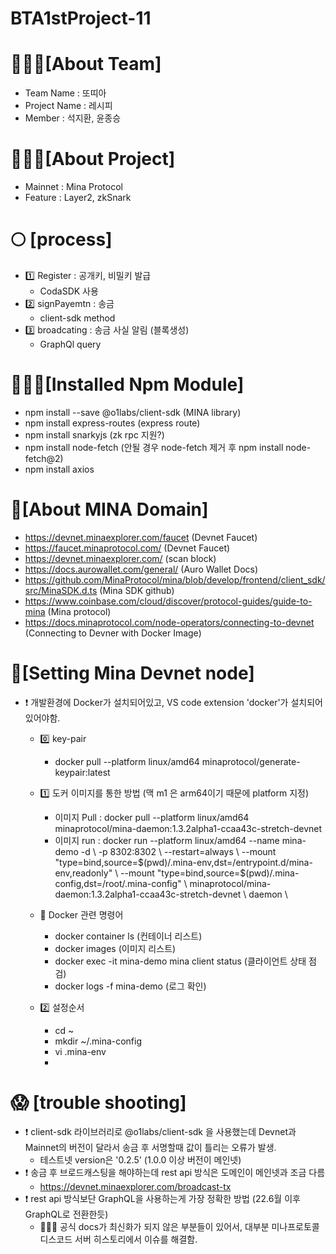 # BTA1stProject-11

🧍🏻‍♂️[About Team]
===========================
  * Team Name : 또띠아 
  * Project Name : 레시피 
  * Member : 석지환, 윤종승

🧍🏻‍♂️[About Project]
===========================
  * Mainnet : Mina Protocol
  * Feature : Layer2, zkSnark

🌕 [process]
============
  * 1️⃣ Register : 공개키, 비밀키 발급 
    * CodaSDK 사용 
  * 2️⃣ signPayemtn : 송금 
    * client-sdk method
  * 3️⃣ broadcating : 송금 사실 알림 (블록생성)
    * GraphQl query 

👨🏻‍💻[Installed Npm Module]
=======================
  * npm install --save @o1labs/client-sdk (MINA library)
  * npm install express-routes (express route)
  * npm install snarkyjs (zk rpc 지원?)
  * npm install node-fetch (안될 경우 node-fetch 제거 후 npm install node-fetch@2)
  * npm install axios


🧷[About MINA Domain]
====================
  * https://devnet.minaexplorer.com/faucet (Devnet Faucet)
  * https://faucet.minaprotocol.com/ (Devnet Faucet)
  * https://devnet.minaexplorer.com/ (scan block)
  * https://docs.aurowallet.com/general/ (Auro Wallet Docs)
  * https://github.com/MinaProtocol/mina/blob/develop/frontend/client_sdk/src/MinaSDK.d.ts (Mina SDK github)
  * https://www.coinbase.com/cloud/discover/protocol-guides/guide-to-mina (Mina protocol)
  * https://docs.minaprotocol.com/node-operators/connecting-to-devnet (Connecting to Devner with Docker Image)

🔨[Setting Mina Devnet node]
============================
  * ❗️ 개발환경에 Docker가 설치되어있고, VS code extension 'docker'가 설치되어 있어야함. 
    * 0️⃣ key-pair 
      * docker pull --platform linux/amd64 minaprotocol/generate-keypair:latest
    
  
    * 1️⃣ 도커 이미지를 통한 방법 (맥 m1 은 arm64이기 때문에 platform 지정)
      * 이미지 Pull : docker pull --platform linux/amd64 minaprotocol/mina-daemon:1.3.2alpha1-ccaa43c-stretch-devnet
      * 이미지 run : docker run --platform linux/amd64 --name mina-demo -d \ -p 8302:8302 \ --restart=always \ --mount "type=bind,source=$(pwd)/.mina-env,dst=/entrypoint.d/mina-env,readonly" \ --mount "type=bind,source=$(pwd)/.mina-config,dst=/root/.mina-config" \ minaprotocol/mina-daemon:1.3.2alpha1-ccaa43c-stretch-devnet \ daemon \
      
    * 📍 Docker 관련 명령어 
      * docker container ls (컨테이너 리스트)
      * docker images (이미지 리스트)
      * docker exec -it mina-demo  mina client status (클라이언트 상태 점검)
      * docker logs -f mina-demo (로그 확인)

    * 2️⃣ 설정순서
      * cd ~ 
      * mkdir ~/.mina-config
      * vi .mina-env
      * 

😱 [trouble shooting]
====================
  * ❗️ client-sdk 라이브러리로 @o1labs/client-sdk 을 사용했는데 Devnet과 Mainnet의 버전이 달라서 송금 후 서명할때 값이 틀리는 오류가 발생. 
      * 테스트넷 version은 '0.2.5' (1.0.0 이상 버전이 메인넷)
  * ❗️ 송금 후 브로드캐스팅을 해야하는데 rest api 방식은 도메인이 메인넷과 조금 다름 
      * https://devnet.minaexplorer.com/broadcast-tx
  * ❗️ rest api 방식보단 GraphQL을 사용하는게 가장 정확한 방법 (22.6월 이후 GraphQL로 전환한듯)
    * 🙆🏻‍♂️ 공식 docs가 최신화가 되지 않은 부분들이 있어서, 대부분 미나프로토콜 디스코드 서버 히스토리에서 이슈를 해결함. 